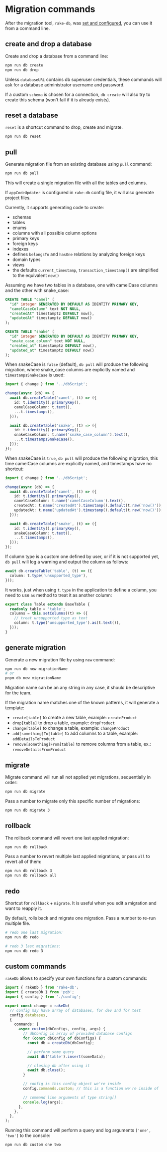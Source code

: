 # Migration commands

After the migration tool, `rake-db`, was [set and configured](/guide/migration-setup-and-overview#setup), you can use it from a command line.

## create and drop a database

Create and drop a database from a command line:

```sh
npm run db create
npm run db drop
```

Unless `databaseURL` contains db superuser credentials, these commands will ask for a database administrator username and password.

If a custom `schema` is chosen for a connection, `db create` will also try to create this schema (won't fail if it is already exists).

## reset a database

`reset` is a shortcut command to drop, create and migrate.

```sh
npm run db reset
```

## pull

Generate migration file from an existing database using `pull` command:

```sh
npm run db pull
```

This will create a single migration file with all the tables and columns.

If `appCodeUpdater` is configured in `rake-db` config file, it will also generate project files.

Currently, it supports generating code to create:

- schemas
- tables
- enums
- columns with all possible column options
- primary keys
- foreign keys
- indexes
- defines `belongsTo` and `hasOne` relations by analyzing foreign keys
- domain types
- views
- the defaults `current_timestamp`, `transaction_timestamp()` are simplified to the equivalent `now()`

Assuming we have two tables in a database, one with camelCase columns and the other with snake_case:

```sql
CREATE TABLE "camel" (
  "id" integer GENERATED BY DEFAULT AS IDENTITY PRIMARY KEY,
  "camelCaseColumn" text NOT NULL,
  "createdAt" timestamptz DEFAULT now(),
  "updatedAt" timestamptz DEFAULT now()
);

CREATE TABLE "snake" (
  "id" integer GENERATED BY DEFAULT AS IDENTITY PRIMARY KEY,
  "snake_case_column" text NOT NULL,
  "created_at" timestamptz DEFAULT now(),
  "updated_at" timestamptz DEFAULT now()
);
```

When snakeCase is `false` (default), `db pull` will produce the following migration, where snake_case columns are explicitly named and `timestampsSnakeCase` is used:

```ts
import { change } from '../dbScript';

change(async (db) => {
  await db.createTable('camel', (t) => ({
    id: t.identity().primaryKey(),
    camelCaseColumn: t.text(),
    ...t.timestamps(),
  }));

  await db.createTable('snake', (t) => ({
    id: t.identity().primaryKey(),
    snakeCaseColumn: t.name('snake_case_column').text(),
    ...t.timestampsSnakeCase(),
  }));
});
```

When snakeCase is `true`, `db pull` will produce the following migration, this time camelCase columns are explicitly named, and timestamps have no shortcut:

```ts
import { change } from '../dbScript';

change(async (db) => {
  await db.createTable('camel', (t) => ({
    id: t.identity().primaryKey(),
    camelCaseColumn: t.name('camelCaseColumn').text(),
    createdAt: t.name('createdAt').timestamp().default(t.raw('now()')),
    updatedAt: t.name('updatedAt').timestamp().default(t.raw('now()')),
  }));

  await db.createTable('snake', (t) => ({
    id: t.identity().primaryKey(),
    snakeCaseColumn: t.text(),
    ...t.timestamps(),
  }));
});
```

If column type is a custom one defined by user, or if it is not supported yet, `db pull` will log a warning and output the column as follows:

```ts
await db.createTable('table', (t) => ({
  column: t.type('unsupported_type'),
}));
```

It works, just when using `t.type` in the application to define a column, you need to use `as` method to treat it as another column:

```ts
export class Table extends BaseTable {
  readonly table = 'table';
  columns = this.setColumns((t) => ({
    // treat unsupported type as text
    column: t.type('unsupported_type').as(t.text()),
  }));
}
```

## generate migration

Generate a new migration file by using `new` command:

```sh
npm run db new migrationName
# or
pnpm db new migrationName
```

Migration name can be an any string in any case, it should be descriptive for the team.

If the migration name matches one of the known patterns, it will generate a template:

- `create[table]` to create a new table, example: `createProduct`
- `drop[table]` to drop a table, example: `dropProduct`
- `change[table]` to change a table, example: `changeProduct`
- `add[something]To[table]` to add columns to a table, example: `addDetailsToProduct`
- `remove[something]From[table]` to remove columns from a table, ex.: `removeDetailsFromProduct`

## migrate

Migrate command will run all not applied yet migrations, sequentially in order:

```sh
npm run db migrate
```

Pass a number to migrate only this specific number of migrations:

```sh
npm run db migrate 3
```

## rollback

The rollback command will revert one last applied migration:

```sh
npm run db rollback
```

Pass a number to revert multiple last applied migrations, or pass `all` to revert all of them:

```sh
npm run db rollback 3
npm run db rollback all
```

## redo

Shortcut for `rollback` + `migrate`. It is useful when you edit a migration and want to reapply it.

By default, rolls back and migrate one migration. Pass a number to re-run multiple file.

```sh
# redo one last migration:
npm run db redo

# redo 3 last migrations:
npm run db redo 3
```

## custom commands

`rakeDb` allows to specify your own functions for a custom commands:

```ts
import { rakeDb } from 'rake-db';
import { createDb } from 'pqb';
import { config } from './config';

export const change = rakeDb(
  // config may have array of databases, for dev and for test
  config.databases,
  {
    commands: {
      async custom(dbConfigs, config, args) {
        // dbConfig is array of provided database configs
        for (const dbConfig of dbConfigs) {
          const db = createDb(dbConfig);

          // perform some query
          await db('table').insert(someData);

          // closing db after using it
          await db.close();
        }

        // config is this config object we're inside
        config.commands.custom; // this is a function we're inside of

        // command line arguments of type string[]
        console.log(args);
      },
    },
  },
);
```

Running this command will perform a query and log arguments `['one', 'two']` to the console:

```sh
npm run db custom one two
```
